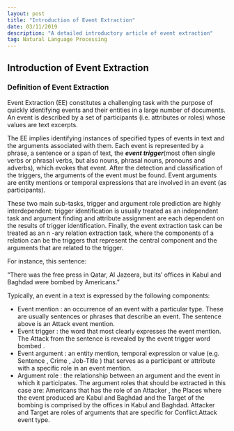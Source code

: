 ```yaml
---
layout: post
title: "Introduction of Event Extraction"
date: 03/11/2019
description: "A detailed introductory article of event extraction"
tag: Natural Language Processing
---   
```


## Introduction of Event Extraction

### Definition of Event Extraction
Event Extraction (EE) constitutes a challenging task with the purpose of quickly identifying events and their entities in a large number of documents. An event is described by a set of participants (i.e. attributes or roles) whose values are text excerpts.    
  
The EE implies identifying instances of specified types of events in text and the arguments associated with them. Each event is represented by a phrase, a sentence or a span of text, the ***event trigger***(most often single verbs or phrasal verbs, but also nouns, phrasal nouns, pronouns and adverbs), which evokes that event. After the detection and classification of the triggers, the arguments of the event must be found. Event arguments are entity mentions or temporal expressions that are involved in an event (as participants).  
  
These two main sub-tasks, trigger and argument role prediction are highly interdependent: trigger identification is usually treated as an independent task and argument finding and attribute assignment are each dependent on the results of trigger identification. Finally, the event extraction task can be treated as an n -ary relation extraction task, where the components of a relation can be the triggers that represent the central component and the arguments that are related to the trigger.   
  
For instance, this sentence:  
  
“There was the free press in Qatar, Al Jazeera, but its’ offices in Kabul and Baghdad were bombed by Americans.”   
  
Typically, an event in a text is expressed by the following components:   
  
- Event mention : an occurrence of an event with a particular type. These are usually sentences or phrases that describe an event. The sentence above is an Attack event mention. 
- Event trigger : the word that most clearly expresses the event mention. The Attack from the sentence is revealed by the event trigger word bombed . 
- Event argument : an entity mention, temporal expression or value (e.g. Sentence , Crime , Job-Title ) that serves as a participant or attribute with a specific role in an event mention. 
- Argument role : the relationship between an argument and the event in which it participates. The argument roles that should be extracted in this case are: Americans that has the role of an Attacker , the Places where the event produced are Kabul and Baghdad and the Target of the bombing is comprised by the offices in Kabul and Baghdad. Attacker and Target are roles of arguments that are specific for Conflict.Attack event type.
